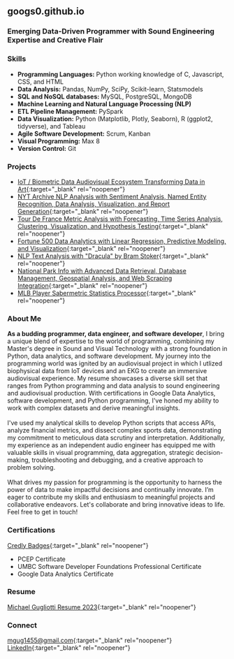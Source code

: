 ## googs0.github.io

### Emerging Data-Driven Programmer with Sound Engineering Expertise and Creative Flair

### Skills
- **Programming Languages:** Python working knowledge of C, Javascript, CSS, and HTML
- **Data Analysis:** Pandas, NumPy, SciPy, Scikit-learn, Statsmodels
- **SQL and NoSQL databases:** MySQL, PostgreSQL, MongoDB
- **Machine Learning and Natural Language Processing (NLP)**
- **ETL Pipeline Management:** PySpark
- **Data Visualization:** Python (Matplotlib, Plotly, Seaborn), R (ggplot2, tidyverse), and Tableau
- **Agile Software Development:** Scrum, Kanban
- **Visual Programming:** Max 8 
- **Version Control:** Git 

### Projects
- [IoT / Biometric Data Audiovisual Ecosystem Transforming Data in Art](https://github.com/googs0/Audiovisual_IoT_EKG/tree/main){:target="_blank" rel="noopener"}
- [NYT Archive NLP Analysis with Sentiment Analysis, Named Entity Recognition, Data Analysis, Visualization, and Report Generation](https://github.com/googs0/NYT_Text_Analysis_Toolkit){:target="_blank" rel="noopener"}
- [Tour De France Metric Analysis with Forecasting, Time Series Analysis, Clustering, Visualization, and Hypothesis Testing](https://github.com/googs0/TourDeFrance_Stages_Analysis){:target="_blank" rel="noopener"}
- [Fortune 500 Data Analytics with Linear Regression, Predictive Modeling, and Visualization](https://github.com/googs0/Fortune500_analytics){:target="_blank" rel="noopener"}
- [NLP Text Analysis with "Dracula" by Bram Stoker](https://github.com/googs0/Dracula_NLP_Analytics){:target="_blank" rel="noopener"}
- [National Park Info with Advanced Data Retrieval, Database Management, Geospatial Analysis, and Web Scraping Integration](https://github.com/googs0/National_Park_Info_Analysis){:target="_blank" rel="noopener"}
- [MLB Player Sabermetric Statistics Processor](https://github.com/googs0/MLB_Player_Stats_Processor){:target="_blank" rel="noopener"}

### About Me
**As a budding programmer, data engineer, and software developer**, I bring a unique blend of expertise to the world of programming, combining my Master's degree in Sound and Visual Technology with a strong foundation in Python, data analytics, and software development. My journey into the programming world was ignited by an audiovisual project in which I utlized biophysical data from IoT devices and an EKG to create an immersive audiovisual experience. My resume showcases a diverse skill set that ranges from Python programming and data analysis to sound engineering and audiovisual production. With certifications in Google Data Analytics, software development, and Python programming, I've honed my ability to work with complex datasets and derive meaningful insights.
<br>
<br>
I've used my analytical skills to develop Python scripts that access APIs, analyze financial metrics, and dissect complex sports data, demonstrating my commitment to meticulous data scrutiny and interpretation. Additionally, my experience as an independent audio engineer has equipped me with valuable skills in visual programming, data aggregation, strategic decision-making, troubleshooting and debugging, and a creative approach to problem solving.
<br>
<br>
What drives my passion for programming is the opportunity to harness the power of data to make impactful decisions and continually innovate. I’m eager to contribute my skills and enthusiasm to meaningful projects and collaborative endeavors. Let's collaborate and bring innovative ideas to life. Feel free to get in touch! 

### Certifications 

[Credly Badges](https://www.credly.com/users/michael-gugliotti/badges){:target="_blank" rel="noopener"}

- PCEP Certificate
- UMBC Software Developer Foundations Professional Certificate
- Google Data Analytics Certificate

### Resume
[Michael Gugliotti Resume 2023](/assets/Michael-Gugliotti-Resume-Programming-2023-[Baltimore-Orioles].pdf){:target="_blank" rel="noopener"}

### Connect
[mgug1455@gmail.com](mailto:mgug1455@gmail.com){:target="_blank" rel="noopener"}
  <br>
[LinkedIn](https://www.linkedin.com/in/mgug1455/){:target="_blank" rel="noopener"}
